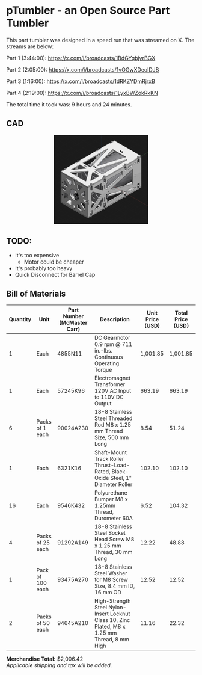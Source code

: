# pTumbler - an Open Source Part Tumbler
This part tumbler was designed in a speed run that was streamed on X. The streams are below:

Part 1 (3:44:00): https://x.com/i/broadcasts/1BdGYqbjyrBGX

Part 2 (2:05:00): https://x.com/i/broadcasts/1vOGwXDeolDJB

Part 3 (1:16:00): https://x.com/i/broadcasts/1dRKZYDmRjrxB

Part 4 (2:19:00): https://x.com/i/broadcasts/1LyxBWZokRkKN

The total time it took was: 9 hours and 24 minutes.

## CAD
<div align="center">
<picture>
  <img alt="pTumbler" src="/pTumbler.png" width="50%" height="50%">
</picture>

<div align="left">

## TODO:
- It's too expensive
  - Motor could be cheaper
- It's probably too heavy
- Quick Disconnect for Barrel Cap


## Bill of Materials
| Quantity | Unit          | Part Number (McMaster Carr) | Description                                                                 | Unit Price (USD) | Total Price (USD) |
|----------|---------------|-------------|-----------------------------------------------------------------------------|------------|-------------|
| 1        | Each          | 4855N11     | DC Gearmotor 0.9 rpm @ 711 in.-lbs. Continuous Operating Torque            | 1,001.85   | 1,001.85    |
| 1        | Each          | 57245K96    | Electromagnet Transformer 120V AC Input to 110V DC Output                  | 663.19     | 663.19      |
| 6        | Packs of 1 each | 90024A230   | 18-8 Stainless Steel Threaded Rod M8 x 1.25 mm Thread Size, 500 mm Long   | 8.54       | 51.24       |
| 1        | Each          | 6321K16     | Shaft-Mount Track Roller Thrust-Load-Rated, Black-Oxide Steel, 1" Diameter Roller | 102.10     | 102.10      |
| 16       | Each          | 9546K432    | Polyurethane Bumper M8 x 1.25mm Thread, Durometer 60A                      | 6.52       | 104.32      |
| 4        | Packs of 25 each | 91292A149   | 18-8 Stainless Steel Socket Head Screw M8 x 1.25 mm Thread, 30 mm Long    | 12.22      | 48.88       |
| 1        | Pack of 100 each | 93475A270   | 18-8 Stainless Steel Washer for M8 Screw Size, 8.4 mm ID, 16 mm OD        | 12.52      | 12.52       |
| 2        | Packs of 50 each | 94645A210   | High-Strength Steel Nylon-Insert Locknut Class 10, Zinc Plated, M8 x 1.25 mm Thread, 8 mm High | 11.16      | 22.32       |

**Merchandise Total:** $2,006.42  
*Applicable shipping and tax will be added.*